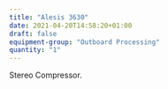 ```yaml
---
title: "Alesis 3630"
date: 2021-04-20T14:58:20+01:00
draft: false
equipment-group: "Outboard Processing"
quantity: "1"
---
```


Stereo Compressor.